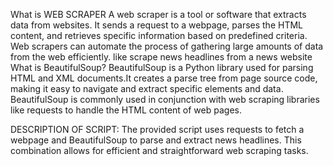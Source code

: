 What is WEB SCRAPER 
  A web scraper is a tool or software that extracts data from websites. It sends a request to a webpage, parses the HTML content, and retrieves specific information based on predefined criteria. Web scrapers can automate the process of gathering large amounts of data from the web efficiently.
like scrape news headlines from a news website
What is BeautifulSoup?
  BeautifulSoup is a Python library used for parsing HTML and XML documents.It creates a parse tree from page source code, making it easy to navigate and extract specific elements and data. BeautifulSoup is commonly used in conjunction with web scraping libraries like requests to handle the HTML content of web pages.

DESCRIPTION OF SCRIPT:
The provided script uses requests to fetch a webpage and BeautifulSoup to parse and extract news headlines. This combination allows for efficient and straightforward web scraping tasks.

  
